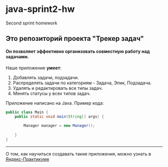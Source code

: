 # java-sprint2-hw
Second sprint homework

## Это репозиторий проекта "Трекер задач"  
#### Он позволяет эффективно организовать совместную работу над задачами.

Наше приложение **умеет**:
1. Добавлять задачи, подзадачи. 
2. Распределять задачи по категориям - Задача, Эпик, Подзадача. 
3. Удалять и редактировать все типы задач.
3. Менять статусы у всех типов задач.

Приложение написано на Java. Пример кода:
```java
public class Main {
    public static void main(String[] args) {

        Manager manager = new Manager();
        
    }
}
```
------
О том, как научиться создавать такие приложения, можно узнать в [Яндекс-Практикуме](https://practicum.yandex.ru/java-developer/ "Тут учат Java!") 